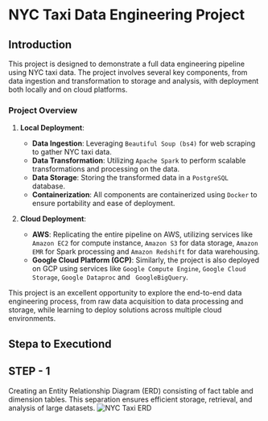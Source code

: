 # NYC Taxi Data Engineering Project

## Introduction

This project is designed to demonstrate a full data engineering pipeline using NYC taxi data. The project involves several key components, from data ingestion and transformation to storage and analysis, with deployment both locally and on cloud platforms.

### Project Overview

1. **Local Deployment**:
   - **Data Ingestion**: Leveraging `Beautiful Soup (bs4)` for web scraping to gather NYC taxi data.
   - **Data Transformation**: Utilizing `Apache Spark` to perform scalable transformations and processing on the data.
   - **Data Storage**: Storing the transformed data in a `PostgreSQL` database.
   - **Containerization**: All components are containerized using `Docker` to ensure portability and ease of deployment.

2. **Cloud Deployment**:
   - **AWS**: Replicating the entire pipeline on AWS, utilizing services like `Amazon EC2`  for compute instance, `Amazon S3` for data storage, `Amazon EMR` for Spark processing and `Amazon Redshift` for data warehousing.
   - **Google Cloud Platform (GCP)**: Similarly, the project is also deployed on GCP using services like `Google Compute Engine`, `Google Cloud Storage`, `Google Dataproc` and ` GoogleBigQuery`.

This project is an excellent opportunity to explore the end-to-end data engineering process, from raw data acquisition to data processing and storage, while learning to deploy solutions across multiple cloud environments.

## Stepa to Executiond

## STEP - 1
Creating an Entity Relationship Diagram (ERD) consisting of fact table and dimension tables. This separation ensures efficient storage, retrieval, and analysis of large datasets.
![NYC Taxi ERD](https://github.com/Armaan1Gohil/nyc_taxi_data_project/assets/46198340/24ae08b0-b5c6-4e59-b92d-9c25be2cebaa)
